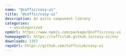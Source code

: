 ```yaml
---
name: "@coffic/cosy-ui"
title: "@coffic/cosy-ui"
description: An astro component library
categories:
  - uncategorized
npmUrl: https://www.npmjs.com/package/@coffic/cosy-ui
homepageUrl: https://cofficlab.github.io/cosy-ui/en/
downloads: 1357
repoUrl: https://github.com/CofficLab/cosy-ui
---
```

